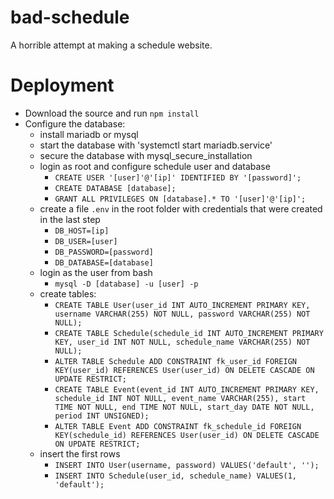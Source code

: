 # bad-schedule
A horrible attempt at making a schedule website.

# Deployment
- Download the source and run `npm install`
- Configure the database:
  - install mariadb or mysql
  - start the database with 'systemctl start mariadb.service'
  - secure the database with mysql_secure_installation
  - login as root and configure schedule user and database
    - `CREATE USER '[user]'@'[ip]' IDENTIFIED BY '[password]';`
    - `CREATE DATABASE [database];`
    - `GRANT ALL PRIVILEGES ON [database].* TO '[user]'@'[ip]';`
  - create a file `.env` in the root folder with credentials that were created in the last step
    - `DB_HOST=[ip]`
    - `DB_USER=[user]`
    - `DB_PASSWORD=[password]`
    - `DB_DATABASE=[database]`
  - login as the user from bash
    - `mysql -D [database] -u [user] -p`
  - create tables:
    - `CREATE TABLE User(user_id INT AUTO_INCREMENT PRIMARY KEY, username VARCHAR(255) NOT NULL, password VARCHAR(255) NOT NULL);`
    - `CREATE TABLE Schedule(schedule_id INT AUTO_INCREMENT PRIMARY KEY, user_id INT NOT NULL, schedule_name VARCHAR(255) NOT NULL);`
    - `ALTER TABLE Schedule ADD CONSTRAINT fk_user_id FOREIGN KEY(user_id) REFERENCES User(user_id) ON DELETE CASCADE ON UPDATE RESTRICT;`
    - `CREATE TABLE Event(event_id INT AUTO_INCREMENT PRIMARY KEY, schedule_id INT NOT NULL, event_name VARCHAR(255), start TIME NOT NULL, end TIME NOT NULL, start_day DATE NOT NULL, period INT UNSIGNED);`
    - `ALTER TABLE Event ADD CONSTRAINT fk_schedule_id FOREIGN KEY(schedule_id) REFERENCES User(user_id) ON DELETE CASCADE ON UPDATE RESTRICT;`
  - insert the first rows
    - `INSERT INTO User(username, password) VALUES('default', '');`
    - `INSERT INTO Schedule(user_id, schedule_name) VALUES(1, 'default');`
